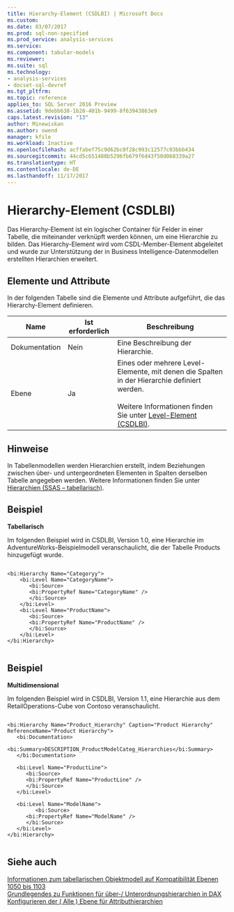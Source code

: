 ```yaml
---
title: Hierarchy-Element (CSDLBI) | Microsoft Docs
ms.custom: 
ms.date: 03/07/2017
ms.prod: sql-non-specified
ms.prod_service: analysis-services
ms.service: 
ms.component: tabular-models
ms.reviewer: 
ms.suite: sql
ms.technology:
- analysis-services
- docset-sql-devref
ms.tgt_pltfrm: 
ms.topic: reference
applies_to: SQL Server 2016 Preview
ms.assetid: 9debb638-1b28-401b-9499-8f63943863e9
caps.latest.revision: "13"
author: Minewiskan
ms.author: owend
manager: kfile
ms.workload: Inactive
ms.openlocfilehash: acffabef75c9d62bc0f28c993c12577c03bbb434
ms.sourcegitcommit: 44cd5c651488b5296fb679f6d43f50d068339a27
ms.translationtype: HT
ms.contentlocale: de-DE
ms.lasthandoff: 11/17/2017
---
```

# <a name="hierarchy-element-csdlbi"></a>Hierarchy-Element (CSDLBI)
  Das Hierarchy-Element ist ein logischer Container für Felder in einer Tabelle, die miteinander verknüpft werden können, um eine Hierarchie zu bilden. Das Hierarchy-Element wird vom CSDL-Member-Element abgeleitet und wurde zur Unterstützung der in Business Intelligence-Datenmodellen erstellten Hierarchien erweitert.  
  
## <a name="elements-and-attributes"></a>Elemente und Attribute  
 In der folgenden Tabelle sind die Elemente und Attribute aufgeführt, die das Hierarchy-Element definieren.  
  
|Name|Ist erforderlich|Beschreibung|  
|----------|-----------------|-----------------|  
|Dokumentation|Nein|Eine Beschreibung der Hierarchie.|  
|Ebene|Ja|Eines oder mehrere Level-Elemente, mit denen die Spalten in der Hierarchie definiert werden.<br /><br /> Weitere Informationen finden Sie unter [Level-Element &#40;CSDLBI&#41;](../../../analysis-services/tabular-model-programming-compatibility-levels-1050-1103/conceptual-schema-definition-language-csdl/level-element-csdlbi.md).|  
  
## <a name="remarks"></a>Hinweise  
 In Tabellenmodellen werden Hierarchien erstellt, indem Beziehungen zwischen über- und untergeordneten Elementen in Spalten derselben Tabelle angegeben werden. Weitere Informationen finden Sie unter [Hierarchien &#40;SSAS – tabellarisch&#41;](../../../analysis-services/tabular-models/hierarchies-ssas-tabular.md).  
  
## <a name="example"></a>Beispiel  
 **Tabellarisch**  
  
 Im folgenden Beispiel wird in CSDLBI, Version 1.0, eine Hierarchie im AdventureWorks-Beispielmodell veranschaulicht, die der Tabelle Products hinzugefügt wurde.  
  
```  
  
<bi:Hierarchy Name="Categoryy">  
    <bi:Level Name="CategoryName">  
       <bi:Source>  
       <bi:PropertyRef Name="CategoryName" />  
       </bi:Source>  
    </bi:Level>  
    <bi:Level Name="ProductName">  
       <bi:Source>  
       <bi:PropertyRef Name="ProductName" />  
       </bi:Source>  
    </bi:Level>  
</bi:Hierarchy>  
  
```  
  
## <a name="example"></a>Beispiel  
 **Multidimensional**  
  
 Im folgenden Beispiel wird in CSDLBI, Version 1.1, eine Hierarchie aus dem RetailOperations-Cube von Contoso veranschaulicht.  
  
```  
  
<bi:Hierarchy Name="Product_Hierarchy" Caption="Product Hierarchy" ReferenceName="Product Hierarchy">  
   <bi:Documentation>  
      <bi:Summary>DESCRIPTION_ProductModelCateg_Hierarchies</bi:Summary>  
   </bi:Documentation>  
  
   <bi:Level Name="ProductLine">  
      <bi:Source>  
      <bi:PropertyRef Name="ProductLine" />  
      </bi:Source>  
   </bi:Level>  
  
   <bi:Level Name="ModelName">  
         <bi:Source>  
      <bi:PropertyRef Name="ModelName" />  
      </bi:Source>  
   </bi:Level>  
</bi:Hierarchy>  
  
```  
  
## <a name="see-also"></a>Siehe auch  
 [Informationen zum tabellarischen Objektmodell auf Kompatibilität Ebenen 1050 bis 1103](../../../analysis-services/tabular-model-programming-compatibility-levels-1050-1103/representation/understanding-tabular-object-model-at-levels-1050-through-1103.md)   
 [Grundlegendes zu Funktionen für über-/ Unterordnungshierarchien in DAX](http://msdn.microsoft.com/en-us/b11f0cff-cee4-4ae7-a5b3-ebe288fc42d3)   
 [Konfigurieren der &#40; Alle &#41; Ebene für Attributhierarchien](../../../analysis-services/multidimensional-models/database-dimensions-configure-the-all-level-for-attribute-hierarchies.md)  
  
  
